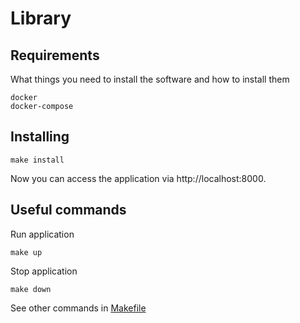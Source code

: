 # Library
## Requirements
What things you need to install the software and how to install them
```
docker
docker-compose
```
## Installing
```
make install
```
Now you can access the application via http://localhost:8000.
## Useful commands
Run application
```
make up
```
Stop application
```
make down
```
See other commands in [Makefile](Makefile)